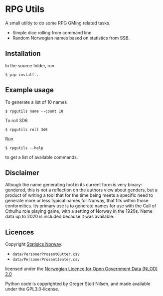 # RPG Utils

A small utiltiy to do some RPG GMing related tasks.

- Simple dice rolling from command line
- Random Norwegian names based on statistics from SSB.

## Installation

In the source folder, run

`$ pip install .`

## Example usage

To generate a list of 10 names

`$ rpgutils name --count 10`

To roll 3D6

`$ rpgutils roll 3d6`

Run

`$ rpgutils --help`

to get a list of available commands.

## Disclaimer

Altough the name generating tool in its current form is very binary-gendered, this is not a reflection on the authors view about genders, but a product of writing a tool that for the time being meets a specific need to generate more or less typical names for Norway, that fits within those conformities. Its primary use is to generate names for use with the Call of Cthulhu role playing game, with a setting of Norway in the 1920s. Name data up to 2020 is included because it was available.

## Licences

Copyright [Statisics Norway](https://www.ssb.no/):

- `data/PersonerProsentGutter.csv`
- `data/PersonerProsentJenter.csv`

licensed under the [Norwegian Licence for Open Government Data (NLOD) 2.0](https://data.norge.no/nlod/en/2.0/
)

Python code is copyrighted by Greger Stolt Nilsen, and made available
under the GPL3.0-license.
